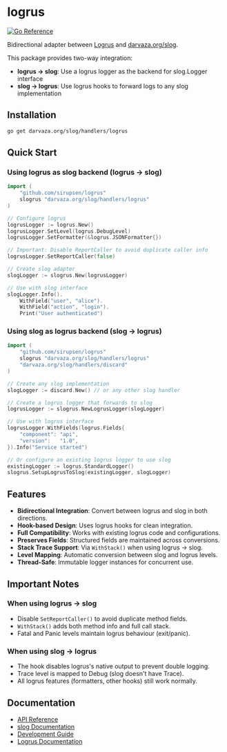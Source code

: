 # logrus

[![Go Reference][godoc-badge]][godoc]

[godoc]: https://pkg.go.dev/darvaza.org/slog/handlers/logrus
[godoc-badge]: https://pkg.go.dev/badge/darvaza.org/slog/handlers/logrus.svg

Bidirectional adapter between [Logrus](https://github.com/sirupsen/logrus) and
[darvaza.org/slog](https://github.com/darvaza-proxy/slog).

This package provides two-way integration:

- **logrus → slog**: Use a logrus logger as the backend for slog.Logger
  interface
- **slog → logrus**: Use logrus hooks to forward logs to any slog implementation

## Installation

```bash
go get darvaza.org/slog/handlers/logrus
```

## Quick Start

### Using logrus as slog backend (logrus → slog)

```go
import (
    "github.com/sirupsen/logrus"
    slogrus "darvaza.org/slog/handlers/logrus"
)

// Configure logrus
logrusLogger := logrus.New()
logrusLogger.SetLevel(logrus.DebugLevel)
logrusLogger.SetFormatter(&logrus.JSONFormatter{})

// Important: Disable ReportCaller to avoid duplicate caller info
logrusLogger.SetReportCaller(false)

// Create slog adapter
slogLogger := slogrus.New(logrusLogger)

// Use with slog interface
slogLogger.Info().
    WithField("user", "alice").
    WithField("action", "login").
    Print("User authenticated")
```

### Using slog as logrus backend (slog → logrus)

```go
import (
    "github.com/sirupsen/logrus"
    slogrus "darvaza.org/slog/handlers/logrus"
    "darvaza.org/slog/handlers/discard"
)

// Create any slog implementation
slogLogger := discard.New() // or any other slog handler

// Create a logrus logger that forwards to slog
logrusLogger := slogrus.NewLogrusLogger(slogLogger)

// Use with logrus interface
logrusLogger.WithFields(logrus.Fields{
    "component": "api",
    "version":   "1.0",
}).Info("Service started")

// Or configure an existing logrus logger to use slog
existingLogger := logrus.StandardLogger()
slogrus.SetupLogrusToSlog(existingLogger, slogLogger)
```

## Features

- **Bidirectional Integration**: Convert between logrus and slog in both
  directions.
- **Hook-based Design**: Uses logrus hooks for clean integration.
- **Full Compatibility**: Works with existing logrus code and configurations.
- **Preserves Fields**: Structured fields are maintained across conversions.
- **Stack Trace Support**: Via `WithStack()` when using logrus → slog.
- **Level Mapping**: Automatic conversion between slog and logrus levels.
- **Thread-Safe**: Immutable logger instances for concurrent use.

## Important Notes

### When using logrus → slog

- Disable `SetReportCaller()` to avoid duplicate method fields.
- `WithStack()` adds both method info and full call stack.
- Fatal and Panic levels maintain logrus behaviour (exit/panic).

### When using slog → logrus

- The hook disables logrus's native output to prevent double logging.
- Trace level is mapped to Debug (slog doesn't have Trace).
- All logrus features (formatters, other hooks) still work normally.

## Documentation

- [API Reference](https://pkg.go.dev/darvaza.org/slog/handlers/logrus)
- [slog Documentation](https://github.com/darvaza-proxy/slog)
- [Development Guide](AGENT.md)
- [Logrus Documentation](https://github.com/sirupsen/logrus)
